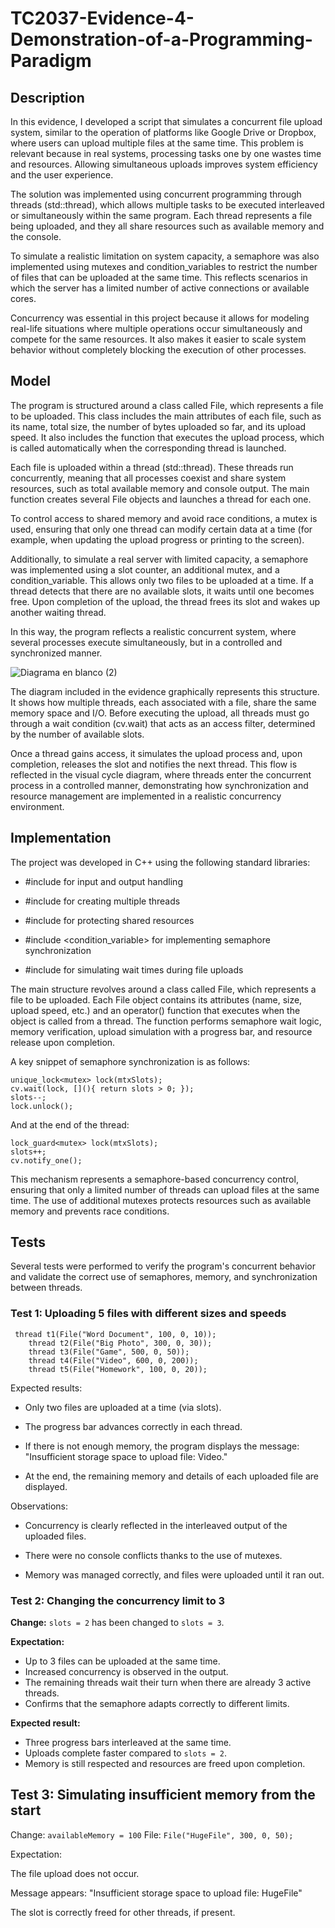 # TC2037-Evidence-4-Demonstration-of-a-Programming-Paradigm
## Description
In this evidence, I developed a script that simulates a concurrent file upload system, similar to the operation of platforms like Google Drive or Dropbox, where users can upload multiple files at the same time. This problem is relevant because in real systems, processing tasks one by one wastes time and resources. Allowing simultaneous uploads improves system efficiency and the user experience.

The solution was implemented using concurrent programming through threads (std::thread), which allows multiple tasks to be executed interleaved or simultaneously within the same program. Each thread represents a file being uploaded, and they all share resources such as available memory and the console.

To simulate a realistic limitation on system capacity, a semaphore was also implemented using mutexes and condition_variables to restrict the number of files that can be uploaded at the same time. This reflects scenarios in which the server has a limited number of active connections or available cores.

Concurrency was essential in this project because it allows for modeling real-life situations where multiple operations occur simultaneously and compete for the same resources. It also makes it easier to scale system behavior without completely blocking the execution of other processes.

## Model
The program is structured around a class called File, which represents a file to be uploaded. This class includes the main attributes of each file, such as its name, total size, the number of bytes uploaded so far, and its upload speed. It also includes the function that executes the upload process, which is called automatically when the corresponding thread is launched.

Each file is uploaded within a thread (std::thread). These threads run concurrently, meaning that all processes coexist and share system resources, such as total available memory and console output. The main function creates several File objects and launches a thread for each one.

To control access to shared memory and avoid race conditions, a mutex is used, ensuring that only one thread can modify certain data at a time (for example, when updating the upload progress or printing to the screen).

Additionally, to simulate a real server with limited capacity, a semaphore was implemented using a slot counter, an additional mutex, and a condition_variable. This allows only two files to be uploaded at a time. If a thread detects that there are no available slots, it waits until one becomes free. Upon completion of the upload, the thread frees its slot and wakes up another waiting thread.

In this way, the program reflects a realistic concurrent system, where several processes execute simultaneously, but in a controlled and synchronized manner.

![Diagrama en blanco (2)](https://github.com/user-attachments/assets/ba08e3cd-0391-4887-9ef4-66d314950681)

The diagram included in the evidence graphically represents this structure. It shows how multiple threads, each associated with a file, share the same memory space and I/O. Before executing the upload, all threads must go through a wait condition (cv.wait) that acts as an access filter, determined by the number of available slots.

Once a thread gains access, it simulates the upload process and, upon completion, releases the slot and notifies the next thread. This flow is reflected in the visual cycle diagram, where threads enter the concurrent process in a controlled manner, demonstrating how synchronization and resource management are implemented in a realistic concurrency environment.

## Implementation
The project was developed in C++ using the following standard libraries:

- #include <iostream> for input and output handling

- #include <thread> for creating multiple threads

- #include <mutex> for protecting shared resources

- #include <condition_variable> for implementing semaphore synchronization

- #include <chrono> for simulating wait times during file uploads

The main structure revolves around a class called File, which represents a file to be uploaded. Each File object contains its attributes (name, size, upload speed, etc.) and an operator() function that executes when the object is called from a thread. The function performs semaphore wait logic, memory verification, upload simulation with a progress bar, and resource release upon completion.

A key snippet of semaphore synchronization is as follows:
```
unique_lock<mutex> lock(mtxSlots);
cv.wait(lock, [](){ return slots > 0; });
slots--;
lock.unlock();

```
And at the end of the thread:
```
lock_guard<mutex> lock(mtxSlots);
slots++;
cv.notify_one();

```
This mechanism represents a semaphore-based concurrency control, ensuring that only a limited number of threads can upload files at the same time. The use of additional mutexes protects resources such as available memory and prevents race conditions.

## Tests
Several tests were performed to verify the program's concurrent behavior and validate the correct use of semaphores, memory, and synchronization between threads.

### Test 1: Uploading 5 files with different sizes and speeds
```
 thread t1(File("Word Document", 100, 0, 10));
    thread t2(File("Big Photo", 300, 0, 30));
    thread t3(File("Game", 500, 0, 50));
    thread t4(File("Video", 600, 0, 200));
    thread t5(File("Homework", 100, 0, 20));
```
Expected results:

- Only two files are uploaded at a time (via slots).

- The progress bar advances correctly in each thread.

- If there is not enough memory, the program displays the message:
"Insufficient storage space to upload file: Video."

- At the end, the remaining memory and details of each uploaded file are displayed.

Observations:

- Concurrency is clearly reflected in the interleaved output of the uploaded files.

- There were no console conflicts thanks to the use of mutexes.

- Memory was managed correctly, and files were uploaded until it ran out.

### Test 2: Changing the concurrency limit to 3

**Change:** `slots = 2` has been changed to `slots = 3`.

**Expectation:**
- Up to 3 files can be uploaded at the same time.
- Increased concurrency is observed in the output.
- The remaining threads wait their turn when there are already 3 active threads.
- Confirms that the semaphore adapts correctly to different limits.

**Expected result:**
- Three progress bars interleaved at the same time.
- Uploads complete faster compared to `slots = 2`.
- Memory is still respected and resources are freed upon completion.

## Test 3: Simulating insufficient memory from the start
Change: ```availableMemory = 100```
File: ```File("HugeFile", 300, 0, 50);```

Expectation:

The file upload does not occur.

Message appears: "Insufficient storage space to upload file: HugeFile"

The slot is correctly freed for other threads, if present.
